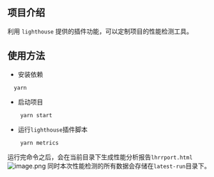 ## 项目介绍

利用 `lighthouse` 提供的插件功能，可以定制项目的性能检测工具。

## 使用方法

- 安装依赖

```
  yarn
```

- 启动项目

```
    yarn start
```

- 运行`lighthouse`插件脚本

```
    yarn metrics
```

运行完命令之后，会在当前目录下生成性能分析报告`lhrrport.html`
![image.png](https://p3-juejin.byteimg.com/tos-cn-i-k3u1fbpfcp/0732b819a1cf46d68cd08576dd25f9c1~tplv-k3u1fbpfcp-watermark.image?)
同时本次性能检测的所有数据会存储在`latest-run`目录下。
